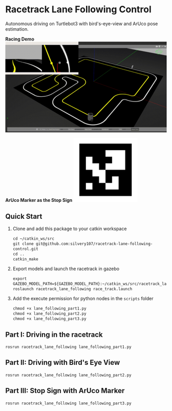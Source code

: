 # Racetrack Lane Following Control
Autonomous driving on Turtlebot3 with bird's-eye-view and ArUco pose estimation.

**Racing Demo**
<img src="images/demo.gif" width="700">


**ArUco Marker as the Stop Sign**
<img src="images/traffic_parking.png" width="200">

## Quick Start

1. Clone and add this package to your catkin workspace
    ```
    cd ~/catkin_ws/src
    git clone git@github.com:silvery107/racetrack-lane-following-control.git
    cd ..
    catkin_make
    ```

2. Export models and launch the racetrack in gazebo
    ```   
    export GAZEBO_MODEL_PATH=${GAZEBO_MODEL_PATH}:~/catkin_ws/src/racetrack_lane_following/models
    roslaunch racetrack_lane_following race_track.launch 
    ```

3. Add the execute permission for python nodes in the `scripts` folder

    ```
    chmod +x lane_following_part1.py
    chmod +x lane_following_part2.py
    chmod +x lane_following_part3.py
    ```

## Part I: Driving in the racetrack

```
rosrun racetrack_lane_following lane_following_part1.py
```

## Part II: Driving with Bird's Eye View

```
rosrun racetrack_lane_following lane_following_part2.py
```

## Part III: Stop Sign with ArUco Marker

```
rosrun racetrack_lane_following lane_following_part3.py
```

